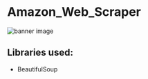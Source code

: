 # Amazon_Web_Scraper
![banner image](https://i.ytimg.com/vi/_AeudsbKYG8/maxresdefault.jpg)

## Libraries used: 
- BeautifulSoup
